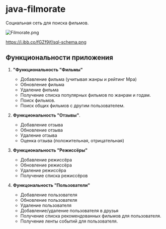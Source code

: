 # java-filmorate
Социальная сеть для поиска фильмов.

![Filmorate.png](https://i.ibb.co/XWW2s9W/sql-schema.png)

https://i.ibb.co/fGZf9jf/sql-schema.png

## Функциональности приложения
1. **"Функциональность "Фильмы"**
    * Добавление фильма (учитывая жанры и рейтинг Mpa)
    * Обновление фильма
    * Удаление фильма
    * Получение списка популярных фильмов по жанрам и годам.
    * Поиск фильмов.  
    * Поиск общих фильмов с другим пользователем.

2. **Функциональность "Отзывы"**.
    * Добавление отзыва
    * Обновление отзыва
    * Удаление отзыва
    * Оценка отзыва (положительная, отрицательная)

3. **Функциональность "Режиссёры"** 
    * Добавление режиссёра
    * Обновление режиссёра
    * Удаление режиссёра
    * Получение списка режиссёров

4. **Функцональность "Пользователи"** 
    * Добавление пользователя
    * Обновление пользователя
    * Удаление пользователя
    * Добавление/удаление пользователя в друзья
    * Получение списка рекомендованных фильмов для пользователя.
    * Получение ленты cобытий для пользователя.
    

